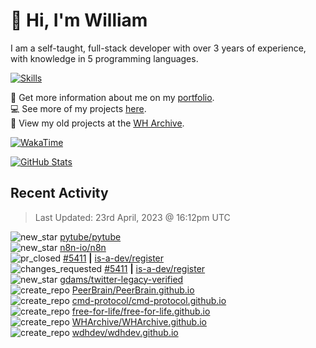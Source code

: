 # 👋 Hi, I'm William
I am a self-taught, full-stack developer with over 3 years of experience, with knowledge in 5 programming languages.

[![Skills](https://skillicons.dev/icons?i=css,cloudflare,discord,bots,docker,express,firebase,git,github,githubactions,html,js,linux,md,mongodb,netlify,nodejs,py,replit,tailwind,ts,vercel,vscode,wordpress,workers)](https://wdh.gg/dev)

🧑 Get more information about me on my [portfolio](https://wdh.gg/dev).
<br>
💻 See more of my projects [here](https://wdh.gg/github-org).
<br>
📁 View my old projects at the [WH Archive](https://wdh.gg/archive).

[![WakaTime](https://wakatime.com/badge/user/817e29c1-e1ac-4adc-936b-37bfa447c165.svg?style=for-the-badge)](https://wdh.gg/wakatime)

[![GitHub Stats](https://github-readme-stats.vercel.app/api?username=williamdavidharrison&theme=algolia&show_icons=true&border_radius=8&count_private=true&include_all_commits=true)](https://wdh.gg/github)

## Recent Activity
<!--RECENT_ACTIVITY:last_update-->
> Last Updated: 23rd April, 2023 @ 16:12pm UTC
<!--RECENT_ACTIVITY:last_update_end-->

<!--RECENT_ACTIVITY:start-->
![new_star](https://cdn.jsdelivr.net/gh/Readme-Workflows/Readme-Icons@main/icons/octicons/StarredRepositoryYellow.svg) [pytube/pytube](https://github.com/pytube/pytube)<br>
![new_star](https://cdn.jsdelivr.net/gh/Readme-Workflows/Readme-Icons@main/icons/octicons/StarredRepositoryYellow.svg) [n8n-io/n8n](https://github.com/n8n-io/n8n)<br>
![pr_closed](https://cdn.jsdelivr.net/gh/Readme-Workflows/Readme-Icons@main/icons/octicons/PullRequestClosed.svg) [#5411](https://github.com/is-a-dev/register/pull/5411) **|** [is-a-dev/register](https://github.com/is-a-dev/register)<br>
![changes_requested](https://cdn.jsdelivr.net/gh/Readme-Workflows/Readme-Icons@main/icons/octicons/RequestedChanges.svg) [#5411](https://github.com/is-a-dev/register/pull/5411#pullrequestreview-1396901349) **|** [is-a-dev/register](https://github.com/is-a-dev/register)<br>
![new_star](https://cdn.jsdelivr.net/gh/Readme-Workflows/Readme-Icons@main/icons/octicons/StarredRepositoryYellow.svg) [gdams/twitter-legacy-verified](https://github.com/gdams/twitter-legacy-verified)<br>
![create_repo](https://cdn.jsdelivr.net/gh/Readme-Workflows/Readme-Icons@main/icons/octicons/Repository.svg) [PeerBrain/PeerBrain.github.io](https://github.com/PeerBrain/PeerBrain.github.io)<br>
![create_repo](https://cdn.jsdelivr.net/gh/Readme-Workflows/Readme-Icons@main/icons/octicons/Repository.svg) [cmd-protocol/cmd-protocol.github.io](https://github.com/cmd-protocol/cmd-protocol.github.io)<br>
![create_repo](https://cdn.jsdelivr.net/gh/Readme-Workflows/Readme-Icons@main/icons/octicons/Repository.svg) [free-for-life/free-for-life.github.io](https://github.com/free-for-life/free-for-life.github.io)<br>
![create_repo](https://cdn.jsdelivr.net/gh/Readme-Workflows/Readme-Icons@main/icons/octicons/Repository.svg) [WHArchive/WHArchive.github.io](https://github.com/WHArchive/WHArchive.github.io)<br>
![create_repo](https://cdn.jsdelivr.net/gh/Readme-Workflows/Readme-Icons@main/icons/octicons/Repository.svg) [wdhdev/wdhdev.github.io](https://github.com/wdhdev/wdhdev.github.io)<br>
<!--RECENT_ACTIVITY:end-->
